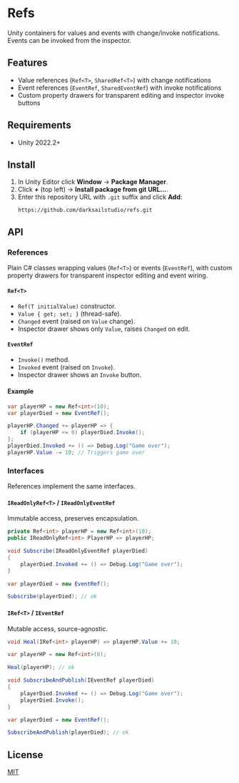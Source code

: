 # Refs

Unity containers for values and events with change/invoke notifications. Events can be invoked from the inspector.

## Features

- Value references (`Ref<T>`, `SharedRef<T>`) with change notifications
- Event references (`EventRef`, `SharedEventRef`) with invoke notifications
- Custom property drawers for transparent editing and inspector invoke buttons

## Requirements

- Unity 2022.2+

## Install

1. In Unity Editor click **Window** → **Package Manager**.
2. Click **+** (top left) → **Install package from git URL…**.
3. Enter this repository URL with `.git` suffix and click **Add**:
	```
	https://github.com/darksailstudio/refs.git
	```

## API

### References

Plain C# classes wrapping values (`Ref<T>`) or events (`EventRef`), with custom property drawers for transparent inspector editing and event wiring.

#### `Ref<T>`

- `Ref(T initialValue)` constructor.
- `Value { get; set; }` (thread-safe).
- `Changed` event (raised on `Value` change).
- Inspector drawer shows only `Value`, raises `Changed` on edit.

#### `EventRef`

- `Invoke()` method.
- `Invoked` event (raised on `Invoke`).
- Inspector drawer shows an `Invoke` button.

#### Example

```cs
var playerHP = new Ref<int>(10);
var playerDied = new EventRef();

playerHP.Changed += playerHP => {
	if (playerHP <= 0) playerDied.Invoke();
};
playerDied.Invoked += () =>	Debug.Log("Game over");
playerHP.Value -= 10; // Triggers game over
```

### Interfaces

References implement the same interfaces.

#### `IReadOnlyRef<T>` / `IReadOnlyEventRef`

Immutable access, preserves encapsulation.

```cs
private Ref<int> playerHP = new Ref<int>(10);
public IReadOnlyRef<int> PlayerHP => playerHP;
```

```cs
void Subscribe(IReadOnlyEventRef playerDied)
{
	playerDied.Invoked += () => Debug.Log("Game over");
}

var playerDied = new EventRef();

Subscribe(playerDied); // ok
```

#### `IRef<T>` / `IEventRef`

Mutable access, source-agnostic.

```cs
void Heal(IRef<int> playerHP) => playerHP.Value += 10;

var playerHP = new Ref<int>(0);

Heal(playerHP); // ok
```

```cs
void SubscribeAndPublish(IEventRef playerDied)
{
	playerDied.Invoked += () => Debug.Log("Game over");
	playerDied.Invoke();
}

var playerDied = new EventRef();

SubscribeAndPublish(playerDied); // ok
```

## License

[MIT](LICENSE.md)
